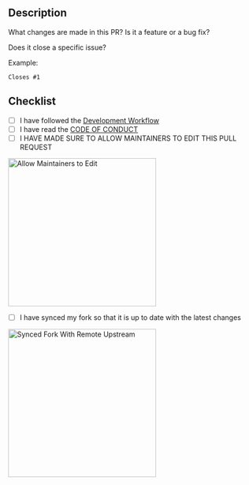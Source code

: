 ## Description

What changes are made in this PR? Is it a feature or a bug fix?

Does it close a specific issue?

Example:

```
Closes #1
```

## Checklist

<!-- Mark the appropriate options with an "x" -->

- [ ] I have followed the [Development Workflow](https://github.com/berachain/docs/blob/main/CONTRIBUTING.md#development-workflow)
- [ ] I have read the [CODE OF CONDUCT](https://github.com/berachain/docs/blob/main/CODE_OF_CONDUCT.md)
- [ ] I HAVE MADE SURE TO ALLOW MAINTAINERS TO EDIT THIS PULL REQUEST

<img src="https://res.cloudinary.com/duv0g402y/image/upload/v1739534789/docs/ugpjqmh14xju95h8ff6a.png" alt="Allow Maintainers to Edit" width="300px"/>

- [ ] I have synced my fork so that it is up to date with the latest changes

<img src="https://res.cloudinary.com/duv0g402y/image/upload/v1739534800/docs/sng9bnmfs6crqnhr9i83.png" alt="Synced Fork With Remote Upstream" width="300px"/>
